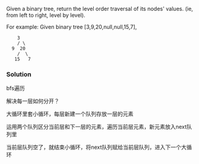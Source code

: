 Given a binary tree, return the level order traversal of its nodes' values. (ie, from left to right, level by level).

For example:
Given binary tree [3,9,20,null,null,15,7],

        3
        / \
      9  20
        /  \
       15   7
   

### Solution

bfs遍历

解决每一层如何分开？

大循环里套小循环，每层新建一个队列存放一层的元素

运用两个队列区分当前层和下一层的元素，遍历当前层元素，新元素放入next队列里

当前层队列空了，就结束小循环，将next队列赋给当前层队列，进入下一个大循环

